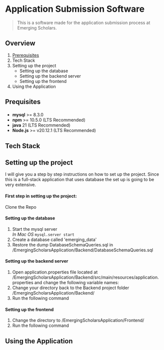 # Application Submission Software  

> This is a software made for the application submission process at Emerging Scholars.

## Overview
1. <a href="#prerequisites">Prerequisites</a>
2. Tech Stack
3. Setting up the project
      * Setting up the database
      * Setting up the backend server
      * Setting up the frontend
4. Using the Application

## <p id="prerequisites">Prequisites</p>
- **mysql** >= 8.3.0
- **npm** >= 10.5.0 (LTS Recommended)
- **java** 21 (LTS Recommended)
- **Node.js** >= v20.12.1 (LTS Recommended)

## Tech Stack

## Setting up the project
I will give you a step by step instructions on how to set up the project. Since this is a full-stack application that uses database the set up is going to be very extensive.

#### First step in setting up the project:
Clone the Repo

#### Setting up the database  
1. Start the mysql server  
          _In Mac OS_
          ```
          mysql.server start
          ```
3. Create a database called 'emerging_data'
4. Restore the dump DatabaseSchemaQueries.sql in /EmergingScholarsApplication/Backend/DatabaseSchemaQueries.sql

#### Setting up the backend server
1. Open application.properties file located at /EmergingScholarsApplication/Backend/src/main/resources/application.properties and change the following variable names:
2. Change your directory back to the Backend project folder /EmergingScholarsApplication/Backend/
3. Run the following command

#### Setting up the frontend
1. Change the directory to /EmergingScholarsApplication/Frontend/
2. Run the following command

## Using the Application
